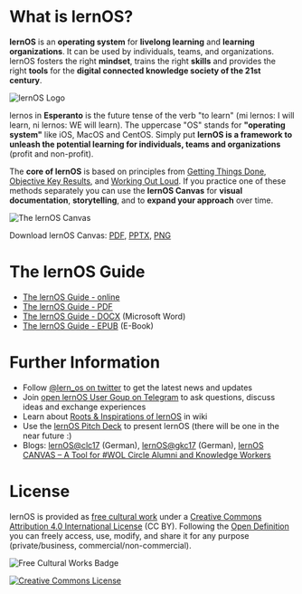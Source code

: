 # What is lernOS?
**lernOS** is an **operating system** for **livelong learning** and **learning organizations**. It can be used by individuals, teams, and organizations. lernOS fosters the right **mindset**, trains the right **skills** and provides the right **tools** for the **digital connected knowledge society of the 21st century**.

![lernOS Logo](https://cogneon.de/wp-content/uploads/2018/06/lernOS-Logo.png)

lernos in **Esperanto** is the future tense of the verb "to learn" (mi lernos: I will learn, ni lernos: WE will learn). The uppercase "OS" stands for **"operating system"** like iOS, MacOS and CentOS. Simply put **lernOS is a framework to unleash the potential learning for individuals, teams and organizations** (profit and non-profit).

The **core of lernOS** is based on principles from [Getting Things Done](https://en.wikipedia.org/wiki/Getting_Things_Done), [Objective Key Results](https://www.oreilly.com/business/free/files/introduction-to-okrs.pdf), and [Working Out Loud](https://workingoutloud.com/en/circle-guides/). If you practice one of these methods separately you can use the **lernOS Canvas** for **visual documentation**, **storytelling**, and to **expand your approach** over time.

![The lernOS Canvas](https://github.com/simondueckert/lernos/raw/master/lernOS%20mi%20Guide%20-%20en/lernOS-Canvas.png)

Download lernOS Canvas: [PDF](https://github.com/simondueckert/lernos/raw/master/lernOS%20mi%20Guide%20-%20en/lernOS-Canvas.pdf), [PPTX](https://github.com/simondueckert/lernos/raw/master/lernOS%20mi%20Guide%20-%20en/lernOS-Canvas.pptx), [PNG](https://github.com/simondueckert/lernos/raw/master/lernOS%20mi%20Guide%20-%20en/lernOS-Canvas.png)

# The lernOS Guide
* [The lernOS Guide - online](https://github.com/simondueckert/lernos/blob/master/lernOS%20mi%20Guide%20-%20en/lernOS-mi-Guide-en.md)
* [The lernOS Guide - PDF](https://github.com/simondueckert/lernos/raw/master/lernOS%20mi%20Guide%20-%20en/lernOS-mi-Guide-en.pdf)
* [The lernOS Guide - DOCX](https://github.com/simondueckert/lernos/raw/master/lernOS%20mi%20Guide%20-%20en/lernOS-mi-Guide-en.docx) (Microsoft Word)
* [The lernOS Guide - EPUB](https://github.com/simondueckert/lernos/raw/master/lernOS%20mi%20Guide%20-%20en/lernOS-mi-Guide-en.epub) (E-Book)

# Further Information
* Follow [@lern_os on twitter](https://twitter.com/lern_os) to get the latest news and updates
* Join [open lernOS User Goup on Telegram](https://t.me/lernos) to ask questions, discuss ideas and exchange experiences
* Learn about [Roots & Inspirations of lernOS](https://github.com/simondueckert/lernos/wiki) in wiki
* Use the [lernOS Pitch Deck](https://slides.com/simondueckert/lernos) to present lernOS (there will be one in the near future :)
* Blogs: [lernOS@clc17](https://cogneon.de/2017/10/02/lernos-session-auf-dem-corporate-learning-camp/) (German), [lernOS@gkc17](https://cogneon.de/2017/09/15/lernos-session-auf-dem-knowledge-camp/) (German), [lernOS CANVAS – A Tool for #WOL Circle Alumni and Knowledge Workers](https://cogneon.de/2018/05/24/wol-a-tool-for-wol-circle-alumni-and-knowledge-workers/)

# License
lernOS is provided as [free cultural work](https://creativecommons.org/share-your-work/public-domain/freeworks/) under a [Creative Commons Attribution 4.0 International License](https://creativecommons.org/licenses/by/4.0/) (CC BY). Following the [Open Definition](https://opendefinition.org/) you can freely access, use, modify, and share it for any purpose (private/business, commercial/non-commercial).

![Free Cultural Works Badge](https://upload.wikimedia.org/wikipedia/commons/thumb/b/b7/Approved-for-free-cultural-works.svg/240px-Approved-for-free-cultural-works.svg.png)

<a rel="license" href="http://creativecommons.org/licenses/by/4.0/" target="_blank"><img alt="Creative Commons License" style="border-width:0" src="https://i.creativecommons.org/l/by/4.0/88x31.png" /></a>
